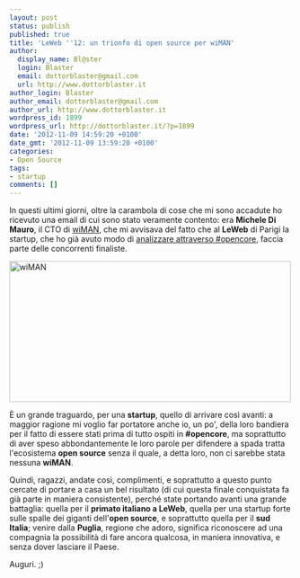 ```yaml
---
layout: post
status: publish
published: true
title: 'LeWeb ''12: un trionfo di open source per wiMAN'
author:
  display_name: Bl@ster
  login: Blaster
  email: dottorblaster@gmail.com
  url: http://www.dottorblaster.it
author_login: Blaster
author_email: dottorblaster@gmail.com
author_url: http://www.dottorblaster.it
wordpress_id: 1899
wordpress_url: http://dottorblaster.it/?p=1899
date: '2012-11-09 14:59:20 +0100'
date_gmt: '2012-11-09 13:59:20 +0100'
categories:
- Open Source
tags:
- startup
comments: []
---
```

<p>In questi ultimi giorni, oltre la carambola di cose che mi sono accadute ho ricevuto una email di cui sono stato veramente contento: era <strong>Michele Di Mauro</strong>, il CTO di <a href="http://wiman.me/">wiMAN</a>, che mi avvisava del fatto che al <strong>LeWeb</strong> di Parigi la startup, che ho già avuto modo di <a href="http://dottorblaster.it/2012/10/opencore-quanto-open-source-ce-dietro-wiman/">analizzare attraverso #opencore</a>, faccia parte delle concorrenti finaliste.</p>
<p><img class="aligncenter" title="wiMAN" src="http://i47.tinypic.com/2md0web.jpg" alt="wiMAN" width="501" height="251" /></p>
<p>È un grande traguardo, per una <strong>startup</strong>, quello di arrivare così avanti: a maggior ragione mi voglio far portatore anche io, un po', della loro bandiera per il fatto di essere stati prima di tutto ospiti in <strong>#opencore</strong>, ma soprattutto di aver speso abbondantemente le loro parole per difendere a spada tratta l'ecosistema <strong>open source</strong> senza il quale, a detta loro, non ci sarebbe stata nessuna <strong>wiMAN</strong>.</p>
<p>Quindi, ragazzi, andate così, complimenti, e soprattutto a questo punto cercate di portare a casa un bel risultato (di cui questa finale conquistata fa già parte in maniera consistente), perché state portando avanti una grande battaglia: quella per il <strong>primato italiano a LeWeb</strong>, quella per una startup forte sulle spalle dei giganti dell'<strong>open source</strong>, e soprattutto quella per il <strong>sud Italia</strong>; venire dalla <strong>Puglia</strong>, regione che adoro, significa riconoscere ad una compagnia la possibilità di fare ancora qualcosa, in maniera innovativa, e senza dover lasciare il Paese.</p>
<p>Auguri. ;)</p>
